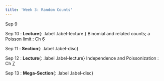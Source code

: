 ```yaml
---
title: 'Week 3: Random Counts'
---
```

Sep 9

Sep 10
: **Lecture**{: .label .label-lecture } Binomial and related counts; a Poisson limit
    : Ch [6](http://prob140.org/textbook/content/Chapter_06/00_Random_Counts.html)

Sep 11
: **Section**{: .label .label-disc}

Sep 12
: **Lecture**{: .label .label-lecture} Independence and Poissonization
    : Ch [7](http://prob140.org/textbook/content/Chapter_07/00_Poissonization.html)

Sep 13
: **Mega-Section**{: .label .label-disc}
